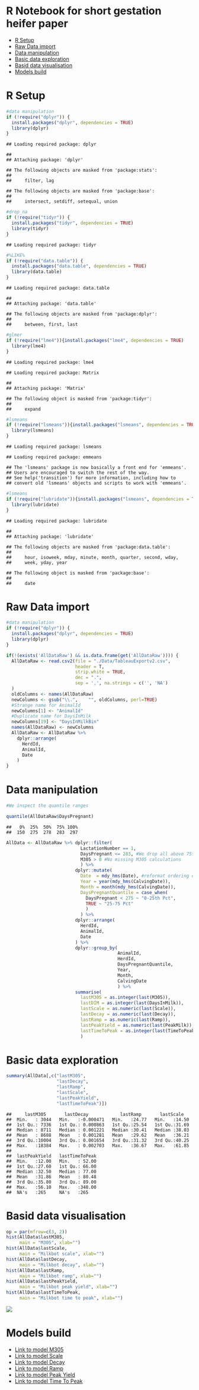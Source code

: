 R Notebook for short gestation heifer paper
================

-   [R Setup](#r-setup)
-   [Raw Data import](#raw-data-import)
-   [Data manipulation](#data-manipulation)
-   [Basic data exploration](#basic-data-exploration)
-   [Basid data visualisation](#basid-data-visualisation)
-   [Models build](#models-build)

R Setup
=======

``` r
#data manipulation
if (!require("dplyr")) {
  install.packages("dplyr", dependencies = TRUE)
  library(dplyr)
}
```

    ## Loading required package: dplyr

    ## 
    ## Attaching package: 'dplyr'

    ## The following objects are masked from 'package:stats':
    ## 
    ##     filter, lag

    ## The following objects are masked from 'package:base':
    ## 
    ##     intersect, setdiff, setequal, union

``` r
#drop_na
if (!require("tidyr")) {
  install.packages("tidyr", dependencies = TRUE)
  library(tidyr)
}
```

    ## Loading required package: tidyr

``` r
#%LIKE%
if (!require("data.table")) {
  install.packages("data.table", dependencies = TRUE)
  library(data.table)
}
```

    ## Loading required package: data.table

    ## 
    ## Attaching package: 'data.table'

    ## The following objects are masked from 'package:dplyr':
    ## 
    ##     between, first, last

``` r
#glmer
if (!require("lme4")){install.packages("lme4", dependencies = TRUE)
  library(lme4)
}
```

    ## Loading required package: lme4

    ## Loading required package: Matrix

    ## 
    ## Attaching package: 'Matrix'

    ## The following object is masked from 'package:tidyr':
    ## 
    ##     expand

``` r
#lsmeans
if (!require("lsmeans")){install.packages("lsmeans", dependencies = TRUE)
  library(lsmeans)
}
```

    ## Loading required package: lsmeans

    ## Loading required package: emmeans

    ## The 'lsmeans' package is now basically a front end for 'emmeans'.
    ## Users are encouraged to switch the rest of the way.
    ## See help('transition') for more information, including how to
    ## convert old 'lsmeans' objects and scripts to work with 'emmeans'.

``` r
#lsmeans
if (!require("lubridate")){install.packages("lsmeans", dependencies = TRUE)
  library(lubridate)
}
```

    ## Loading required package: lubridate

    ## 
    ## Attaching package: 'lubridate'

    ## The following objects are masked from 'package:data.table':
    ## 
    ##     hour, isoweek, mday, minute, month, quarter, second, wday,
    ##     week, yday, year

    ## The following object is masked from 'package:base':
    ## 
    ##     date

Raw Data import
===============

``` r
#data manipulation
if (!require("dplyr")) {
  install.packages("dplyr", dependencies = TRUE)
  library(dplyr)
}

if(!(exists('AllDataRaw') && is.data.frame(get('AllDataRaw')))) {
  AllDataRaw <- read.csv2(file = "./Data/TableauExportv2.csv", 
                          header = T,
                          strip.white = TRUE,
                          dec = ".",
                          sep = ',', na.strings = c('', 'NA')
  )
  oldColumns <- names(AllDataRaw)
  newColumns <- gsub("\\.",    "", oldColumns, perl=TRUE)
  #Strange name for AnimalId
  newColumns[1] <- "AnimalId"
  #Duplicate name for DaysInMilk
  newColumns[19] <- "DaysInMilkBin"
  names(AllDataRaw) <- newColumns
  AllDataRaw <- AllDataRaw %>% 
    dplyr::arrange(
      HerdId,
      AnimalId,
      Date
    )
}
```

Data manipulation
=================

``` r
#We inspect the quantile ranges

quantile(AllDataRaw$DaysPregnant)
```

    ##   0%  25%  50%  75% 100% 
    ##  150  275  278  283  297

``` r
AllData <- AllDataRaw %>% dplyr::filter(
                            LactationNumber == 1,
                            DaysPregnant <= 283, #We drop all above 75th percentile because no interest at this stage, missing inseminations?
                            M305 > 0 #No missing M305 calculations
                            ) %>% 
                          dplyr::mutate(
                            Date  = mdy_hms(Date), #reformat ordering date
                            Year = year(mdy_hms(CalvingDate)),
                            Month = month(mdy_hms(CalvingDate)),
                            DaysPregnantQuantile = case_when(
                              DaysPregnant < 275 ~ "0-25th Pct",
                              TRUE ~ "25-75 Pct"
                              )
                            ) %>%
                          dplyr::arrange(
                            HerdId,
                            AnimalId,
                            Date
                          ) %>%
                          dplyr::group_by(
                                          AnimalId,
                                          HerdId,
                                          DaysPregnantQuantile,
                                          Year,
                                          Month,
                                          CalvingDate
                                          ) %>% 
                          summarise(
                            lastM305 = as.integer(last(M305)),
                            lastDIM = as.integer(last(DaysInMilk)),
                            lastScale = as.numeric(last(Scale)),
                            lastDecay = as.numeric(last(Decay)),
                            lastRamp = as.numeric(last(Ramp)),
                            lastPeakYield = as.numeric(last(PeakMilk)),
                            lastTimeToPeak = as.integer(last(TimeToPeak))
                            )
```

Basic data exploration
======================

``` r
summary(AllData[,c("lastM305",
                   "lastDecay",
                   "lastRamp",
                   "lastScale",
                   "lastPeakYield",
                   "lastTimeToPeak")])
```

    ##     lastM305       lastDecay            lastRamp       lastScale    
    ##  Min.   : 3044   Min.   :-0.000471   Min.   :24.77   Min.   :14.50  
    ##  1st Qu.: 7336   1st Qu.: 0.000863   1st Qu.:25.54   1st Qu.:31.69  
    ##  Median : 8711   Median : 0.001221   Median :30.41   Median :38.03  
    ##  Mean   : 8688   Mean   : 0.001281   Mean   :29.62   Mean   :36.21  
    ##  3rd Qu.:10004   3rd Qu.: 0.001654   3rd Qu.:31.32   3rd Qu.:40.25  
    ##  Max.   :18384   Max.   : 0.002703   Max.   :36.67   Max.   :61.85  
    ##                                                                     
    ##  lastPeakYield   lastTimeToPeak  
    ##  Min.   :12.00   Min.   : 52.00  
    ##  1st Qu.:27.60   1st Qu.: 66.00  
    ##  Median :32.50   Median : 77.00  
    ##  Mean   :31.86   Mean   : 80.48  
    ##  3rd Qu.:35.80   3rd Qu.: 89.00  
    ##  Max.   :56.10   Max.   :348.00  
    ##  NA's   :265     NA's   :265

Basid data visualisation
========================

``` r
op = par(mfrow=c(3, 2))
hist(AllData$lastM305,
     main = "M305", xlab="")
hist(AllData$lastScale,
     main = "Milkbot scale", xlab="")
hist(AllData$lastDecay,
     main = "Milkbot decay", xlab="")
hist(AllData$lastRamp,
     main = "Milkbot ramp", xlab="")
hist(AllData$lastPeakYield,
     main = "Milkbot peak yield", xlab="")
hist(AllData$lastTimeToPeak,
     main = "Milkbot time to peak", xlab="")
```

![](README_files/figure-markdown_github/unnamed-chunk-5-1.png)

Models build
============

-   [Link to model M305](Models/M305.md)
-   [Link to model Scale](Models/Scale.md)
-   [Link to model Decay](Models/Decay.md)
-   [Link to model Ramp](Models/Ramp.md)
-   [Link to model Peak Yield](Models/PeakYield.md)
-   [Link to model Time To Peak](Models/TimeToPeak.md)
